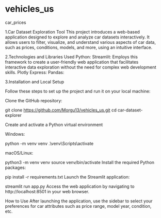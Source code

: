 # vehicles_us
car_prices

1.Car Dataset Exploration Tool
This project introduces a web-based application designed to explore and analyze car datasets interactively. It allows users to filter, visualize, and understand various aspects of car data, such as prices, conditions, models, and more, using an intuitive interface.

2.Technologies and Libraries Used
Python: 
Streamlit: Employs this framework to create a user-friendly web application that facilitates interactive data exploration without the need for complex web development skills.
Plotly Express: 
Pandas: 


3.Installation and Local Setup

Follow these steps to set up the project and run it on your local machine:

Clone the GitHub repository:

git clone https://github.com/Morgu13/vehicles_us.git
cd car-dataset-explorer

Create and activate a Python virtual environment 

Windows:

python -m venv venv
.\venv\Scripts\activate

macOS/Linux:

python3 -m venv venv
source venv/bin/activate
Install the required Python packages:


pip install -r requirements.txt
Launch the Streamlit application:


streamlit run app.py
Access the web application by navigating to http://localhost:8501 in your web browser.

How to Use
After launching the application, use the sidebar to select your preferences for car attributes such as price range, model year, condition, etc. 
